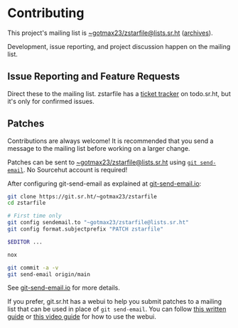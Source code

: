 <!--
Copyright (C) 2024 Maxwell G <maxwell@gtmx.me>
SPDX-License-Identifier: MIT
-->

# Contributing

This project's mailing list is
[~gotmax23/zstarfile@lists.sr.ht][mailto] ([archives]).

Development, issue reporting, and project discussion happen on the mailing
list.

## Issue Reporting and Feature Requests

Direct these to the mailing list. zstarfile has a [ticket tracker][tracker] on
todo.sr.ht, but it's only for confirmed issues.

## Patches

Contributions are always welcome!
It is recommended that you send a message to the mailing list before working on
a larger change.

Patches can be sent to [~gotmax23/zstarfile@lists.sr.ht][mailto]
using [`git send-email`][1].
No Sourcehut account is required!

After configuring git-send-email as explained at [git-send-email.io][1]:

``` bash
git clone https://git.sr.ht/~gotmax23/zstarfile
cd zstarfile

# First time only
git config sendemail.to "~gotmax23/zstarfile@lists.sr.ht"
git config format.subjectprefix "PATCH zstarfile"

$EDITOR ...

nox

git commit -a -v
git send-email origin/main
```

See [git-send-email.io][1] for more details.

If you prefer, git.sr.ht has a webui to help you submit patches to a mailing
list that can be used in place of `git send-email`. You can follow [this
written guide][2] or [this video guide][3] for how to use the webui.

[mailto]: mailto:~gotmax23/gtmx.me@lists.sr.ht
[archives]: https://lists.sr.ht/~gotmax23/gtmx.me
[tracker]: https://todo.sr.ht/~gotmax23/gtmx.me
[1]: https://git-send-email.io
[2]: https://man.sr.ht/git.sr.ht/#sending-patches-upstream
[3]: https://spacepub.space/w/no6jnhHeUrt2E5ST168tRL
